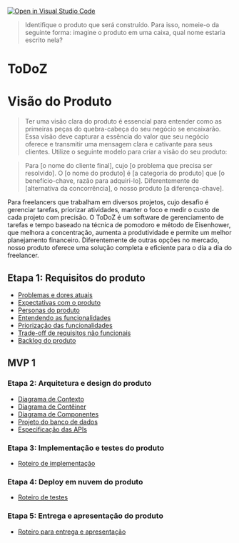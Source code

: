 [![Open in Visual Studio Code](https://classroom.github.com/assets/open-in-vscode-718a45dd9cf7e7f842a935f5ebbe5719a5e09af4491e668f4dbf3b35d5cca122.svg)](https://classroom.github.com/online_ide?assignment_repo_id=11652646&assignment_repo_type=AssignmentRepo)
> Identifique o produto que será construído. Para isso, nomeie-o da seguinte forma: imagine o produto em uma caixa, qual nome estaria 
> escrito nela?
# ToDoZ

# Visão do Produto
> Ter uma visão clara do produto é essencial para entender como as primeiras peças do quebra-cabeça do seu negócio se encaixarão. Essa
> visão deve capturar a essência do valor que seu negócio oferece e transmitir uma mensagem clara e cativante para seus clientes. 
> Utilize o seguinte modelo para criar a visão do seu produto:

> Para [o nome do cliente final], cujo [o problema que precisa ser resolvido]. O [o nome do produto] é [a categoria do produto] que [o benefício-chave, razão para adquiri-lo]. Diferentemente de [alternativa da concorrência], o nosso produto [a diferença-chave].

Para freelancers que trabalham em diversos projetos, cujo desafio é gerenciar tarefas, priorizar atividades, manter o foco e medir o custo de cada projeto com precisão. O ToDoZ é um software de gerenciamento de tarefas e tempo baseado na técnica de pomodoro e método de Eisenhower, que melhora a concentração, aumenta a produtividade e permite um melhor planejamento financeiro. Diferentemente de outras opções no mercado, nosso produto oferece uma solução completa e eficiente para o dia a dia do freelancer.


## Etapa 1: Requisitos do produto

* [Problemas e dores atuais](docs/problemas.md)
* [Expectativas com o produto](docs/expectativas.md)
* [Personas do produto](docs/personas.md)
* [Entendendo as funcionalidades](docs/funcionalidades.md)
* [Priorização das funcionalidades](/docs/priorizacao.md)
* [Trade-off de requisitos não funcionais](docs/tradeoffs.md)
* [Backlog do produto](docs/backlog.md)

## MVP 1 

### Etapa 2: Arquitetura e design do produto

* [Diagrama de Contexto](docs/diagrama-de-contexto.md)
* [Diagrama de Contêiner](docs/diagrama-de-conteiner.md)
* [Diagrama de Componentes](docs/diagrama-de-componentes.md)
* [Projeto do banco de dados](docs/projeto-do-banco-de-dados.md)
* [Especificação das APIs](docs/apis.md)

### Etapa 3: Implementação e testes do produto

* [Roteiro de implementação](docs/roteiro-de-implementacao.md)

### Etapa 4: Deploy em nuvem do produto 

* [Roteiro de testes](docs/roteiro-de-teste-e-deploy.md)

### Etapa 5: Entrega e apresentação do produto

* [Roteiro para entrega e apresentação](docs/roteiro-de-entrega-e-apresentacao.md)